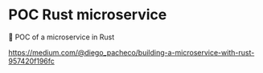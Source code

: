 # POC Rust microservice

:microscope: POC of a microservice in Rust


https://medium.com/@diego_pacheco/building-a-microservice-with-rust-957420f196fc
